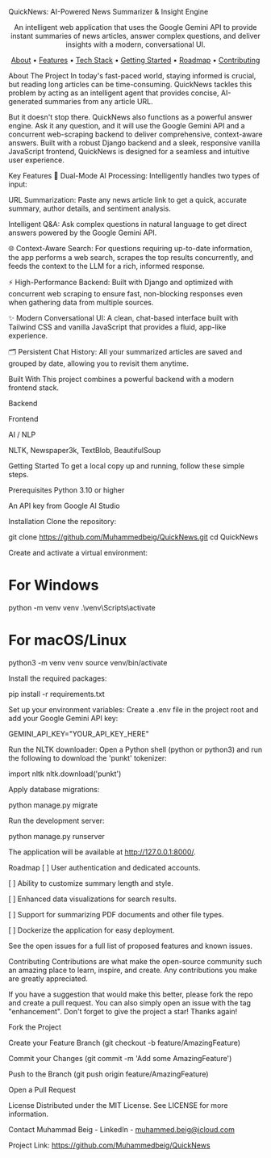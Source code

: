 QuickNews: AI-Powered News Summarizer & Insight Engine
<div align="center">

An intelligent web application that uses the Google Gemini API to provide instant summaries of news articles, answer complex questions, and deliver insights with a modern, conversational UI.

</div>

<p align="center">
<a href="#about-the-project">About</a> •
<a href="#key-features">Features</a> •
<a href="#built-with">Tech Stack</a> •
<a href="#getting-started">Getting Started</a> •
<a href="#roadmap">Roadmap</a> •
<a href="#contributing">Contributing</a>
</p>

About The Project
In today's fast-paced world, staying informed is crucial, but reading long articles can be time-consuming. QuickNews tackles this problem by acting as an intelligent agent that provides concise, AI-generated summaries from any article URL.

But it doesn't stop there. QuickNews also functions as a powerful answer engine. Ask it any question, and it will use the Google Gemini API and a concurrent web-scraping backend to deliver comprehensive, context-aware answers. Built with a robust Django backend and a sleek, responsive vanilla JavaScript frontend, QuickNews is designed for a seamless and intuitive user experience.

Key Features
🤖 Dual-Mode AI Processing: Intelligently handles two types of input:

URL Summarization: Paste any news article link to get a quick, accurate summary, author details, and sentiment analysis.

Intelligent Q&A: Ask complex questions in natural language to get direct answers powered by the Google Gemini API.

🌐 Context-Aware Search: For questions requiring up-to-date information, the app performs a web search, scrapes the top results concurrently, and feeds the context to the LLM for a rich, informed response.

⚡ High-Performance Backend: Built with Django and optimized with concurrent web scraping to ensure fast, non-blocking responses even when gathering data from multiple sources.

✨ Modern Conversational UI: A clean, chat-based interface built with Tailwind CSS and vanilla JavaScript that provides a fluid, app-like experience.

🗂️ Persistent Chat History: All your summarized articles are saved and grouped by date, allowing you to revisit them anytime.

Built With
This project combines a powerful backend with a modern frontend stack.

Backend

Frontend

AI / NLP











NLTK, Newspaper3k, TextBlob, BeautifulSoup

Getting Started
To get a local copy up and running, follow these simple steps.

Prerequisites
Python 3.10 or higher

An API key from Google AI Studio

Installation
Clone the repository:

git clone https://github.com/Muhammedbeig/QuickNews.git
cd QuickNews

Create and activate a virtual environment:

# For Windows
python -m venv venv
.\venv\Scripts\activate

# For macOS/Linux
python3 -m venv venv
source venv/bin/activate

Install the required packages:

pip install -r requirements.txt

Set up your environment variables:
Create a .env file in the project root and add your Google Gemini API key:

GEMINI_API_KEY="YOUR_API_KEY_HERE"

Run the NLTK downloader:
Open a Python shell (python or python3) and run the following to download the 'punkt' tokenizer:

import nltk
nltk.download('punkt')

Apply database migrations:

python manage.py migrate

Run the development server:

python manage.py runserver

The application will be available at http://127.0.0.1:8000/.

Roadmap
[ ] User authentication and dedicated accounts.

[ ] Ability to customize summary length and style.

[ ] Enhanced data visualizations for search results.

[ ] Support for summarizing PDF documents and other file types.

[ ] Dockerize the application for easy deployment.

See the open issues for a full list of proposed features and known issues.

Contributing
Contributions are what make the open-source community such an amazing place to learn, inspire, and create. Any contributions you make are greatly appreciated.

If you have a suggestion that would make this better, please fork the repo and create a pull request. You can also simply open an issue with the tag "enhancement". Don't forget to give the project a star! Thanks again!

Fork the Project

Create your Feature Branch (git checkout -b feature/AmazingFeature)

Commit your Changes (git commit -m 'Add some AmazingFeature')

Push to the Branch (git push origin feature/AmazingFeature)

Open a Pull Request

License
Distributed under the MIT License. See LICENSE for more information.

Contact
Muhammad Beig - LinkedIn - muhammed.beig@icloud.com

Project Link: https://github.com/Muhammedbeig/QuickNews
